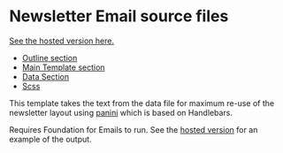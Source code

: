 # Newsletter Email source files
[See the hosted version here.](https://jackisbuilding.com/newsletterEmail.html)

* [Outline section](https://github.com/GuilloryJ/Newsletter-Email/blob/main/src/layouts/index-layout.html)
* [Main Template section](https://github.com/GuilloryJ/Newsletter-Email/blob/main/src/pages/index.html)
* [Data Section](https://github.com/GuilloryJ/Newsletter-Email/blob/main/src/data/number75.json)
* [Scss](https://github.com/GuilloryJ/Newsletter-Email/blob/main/src/assets/scss/template/_template.scss)

This template takes the text from the data file for maximum re-use of the newsletter layout using [panini](https://github.com/foundation/panini) which is based on Handlebars.

Requires Foundation for Emails to run. See the [hosted version](https://jackisbuilding.com/newsletterEmail.html) for an example of the output.
